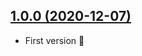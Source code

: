 ## [1.0.0 (2020-12-07)](https://github.com/magnetis/astro-native/releases/tag/v1.0.0)

- First version :tada:
